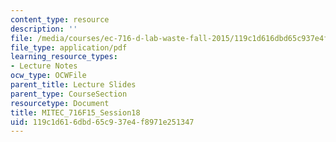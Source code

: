 ```yaml
---
content_type: resource
description: ''
file: /media/courses/ec-716-d-lab-waste-fall-2015/119c1d616dbd65c937e4f8971e251347_MITEC_716F15_Session18.pdf
file_type: application/pdf
learning_resource_types:
- Lecture Notes
ocw_type: OCWFile
parent_title: Lecture Slides
parent_type: CourseSection
resourcetype: Document
title: MITEC_716F15_Session18
uid: 119c1d61-6dbd-65c9-37e4-f8971e251347
---
```

